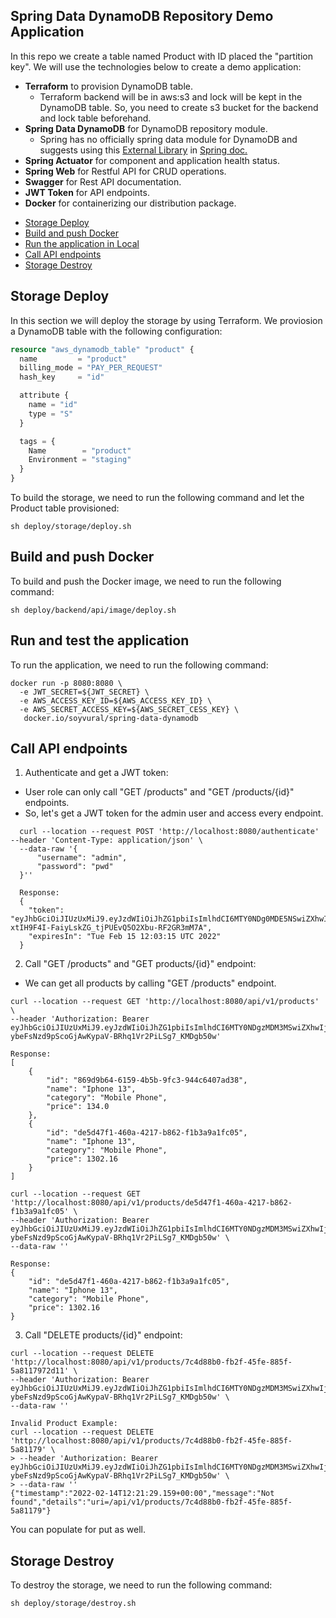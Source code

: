 ## Spring Data DynamoDB Repository Demo Application

In this repo we create a table named Product with ID placed the "partition key".
We will use the technologies below to create a demo application:

- **Terraform** to provision DynamoDB table. 
  - Terraform backend will be in aws:s3 and lock will be kept in the DynamoDB table. So, you need to create s3 bucket for the backend and lock table beforehand.
- **Spring Data DynamoDB** for DynamoDB repository module.
   - Spring has no officially spring data module for DynamoDB and suggests using this [External Library](https://github.com/boostchicken/spring-data-dynamodb) in [Spring doc.](https://spring.io/projects/spring-data ) 
- **Spring Actuator** for component and application health status.
- **Spring Web** for Restful API for CRUD operations.
- **Swagger** for Rest API documentation.
- **JWT Token** for API endpoints.
- **Docker** for containerizing our distribution package.

* [Storage Deploy](#storage-deploy)
* [Build and push Docker](#build-and-push-docker)
* [Run the application in Local](#run-the-application-in-local)
* [Call API endpoints](#call-api-endpoints)
* [Storage Destroy](#storage-destroy)


## Storage Deploy
In this section we will deploy the storage by using Terraform. We proviosion a DynamoDB table with the following configuration:
```terraform
resource "aws_dynamodb_table" "product" {
  name         = "product"
  billing_mode = "PAY_PER_REQUEST"
  hash_key     = "id"

  attribute {
    name = "id"
    type = "S"
  }

  tags = {
    Name        = "product"
    Environment = "staging"
  }
}
```
To build the storage, we need to run the following command and let the Product table provisioned:
```shell
sh deploy/storage/deploy.sh
```

## Build and push Docker
To build and push the Docker image, we need to run the following command:
```shell
sh deploy/backend/api/image/deploy.sh
```

## Run and test the application
To run the application, we need to run the following command:
```shell
docker run -p 8080:8080 \
  -e JWT_SECRET=${JWT_SECRET} \
  -e AWS_ACCESS_KEY_ID=${AWS_ACCESS_KEY_ID} \
  -e AWS_SECRET_ACCESS_KEY=${AWS_SECRET_CESS_KEY} \
   docker.io/soyvural/spring-data-dynamodb
````

## Call API endpoints
1. Authenticate and get a JWT token:
  - User role can only call "GET /products" and "GET /products/{id}" endpoints.
  - So, let's get a JWT token for the admin user and access every endpoint.

```shell
  curl --location --request POST 'http://localhost:8080/authenticate' --header 'Content-Type: application/json' \
  --data-raw '{
      "username": "admin",
      "password": "pwd"
  }''
  
  Response:
  {
    "token": "eyJhbGciOiJIUzUxMiJ9.eyJzdWIiOiJhZG1pbiIsImlhdCI6MTY0NDg0MDE5NSwiZXhwIjoxNjQ0OTI2NTk1LCJpc3MiOiJjb20ubXZzIn0.D3jONpGmivO_ZrI141LgfC35Hyje_bMW_1D5kzf4_G-xtIH9F4I-FaiyLskZG_tjPUEvQ5O2Xbu-RF2GR3mM7A",
    "expiresIn": "Tue Feb 15 12:03:15 UTC 2022"
  }
```

2. Call "GET /products" and "GET products/{id}" endpoint:
  - We can get all products by calling "GET /products" endpoint.
```shell
curl --location --request GET 'http://localhost:8080/api/v1/products' \
--header 'Authorization: Bearer eyJhbGciOiJIUzUxMiJ9.eyJzdWIiOiJhZG1pbiIsImlhdCI6MTY0NDgzMDM3MSwiZXhwIjoxNjQ0OTE2NzcxLCJpc3MiOiJjb20ubXZzIn0.n0DI9SMhYzFKCg7K4atg1iaTEfqR1Td8SEbULin-ybeFsNzd9pScoGjAwKypaV-BRhq1Vr2PiLSg7_KMDgb50w'

Response:
[
    {
        "id": "869d9b64-6159-4b5b-9fc3-944c6407ad38",
        "name": "Iphone 13",
        "category": "Mobile Phone",
        "price": 134.0
    },
    {
        "id": "de5d47f1-460a-4217-b862-f1b3a9a1fc05",
        "name": "Iphone 13",
        "category": "Mobile Phone",
        "price": 1302.16
    }
]

curl --location --request GET 'http://localhost:8080/api/v1/products/de5d47f1-460a-4217-b862-f1b3a9a1fc05' \
--header 'Authorization: Bearer eyJhbGciOiJIUzUxMiJ9.eyJzdWIiOiJhZG1pbiIsImlhdCI6MTY0NDgzMDM3MSwiZXhwIjoxNjQ0OTE2NzcxLCJpc3MiOiJjb20ubXZzIn0.n0DI9SMhYzFKCg7K4atg1iaTEfqR1Td8SEbULin-ybeFsNzd9pScoGjAwKypaV-BRhq1Vr2PiLSg7_KMDgb50w' \
--data-raw ''

Response:
{
    "id": "de5d47f1-460a-4217-b862-f1b3a9a1fc05",
    "name": "Iphone 13",
    "category": "Mobile Phone",
    "price": 1302.16
}
```

3. Call "DELETE products/{id}" endpoint:
```shell
curl --location --request DELETE 'http://localhost:8080/api/v1/products/7c4d88b0-fb2f-45fe-885f-5a8117972d11' \
--header 'Authorization: Bearer eyJhbGciOiJIUzUxMiJ9.eyJzdWIiOiJhZG1pbiIsImlhdCI6MTY0NDgzMDM3MSwiZXhwIjoxNjQ0OTE2NzcxLCJpc3MiOiJjb20ubXZzIn0.n0DI9SMhYzFKCg7K4atg1iaTEfqR1Td8SEbULin-ybeFsNzd9pScoGjAwKypaV-BRhq1Vr2PiLSg7_KMDgb50w' \
--data-raw ''

Invalid Product Example:
curl --location --request DELETE 'http://localhost:8080/api/v1/products/7c4d88b0-fb2f-45fe-885f-5a81179' \
> --header 'Authorization: Bearer eyJhbGciOiJIUzUxMiJ9.eyJzdWIiOiJhZG1pbiIsImlhdCI6MTY0NDgzMDM3MSwiZXhwIjoxNjQ0OTE2NzcxLCJpc3MiOiJjb20ubXZzIn0.n0DI9SMhYzFKCg7K4atg1iaTEfqR1Td8SEbULin-ybeFsNzd9pScoGjAwKypaV-BRhq1Vr2PiLSg7_KMDgb50w' \
> --data-raw ''
{"timestamp":"2022-02-14T12:21:29.159+00:00","message":"Not found","details":"uri=/api/v1/products/7c4d88b0-fb2f-45fe-885f-5a81179"}
```

You can populate for put as well.

## Storage Destroy
To destroy the storage, we need to run the following command:
```shell
sh deploy/storage/destroy.sh
```